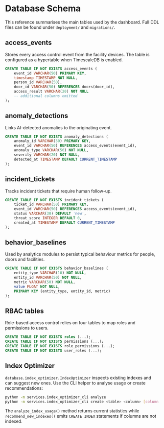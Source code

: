 # Database Schema

This reference summarises the main tables used by the dashboard. Full DDL files can be found under `deployment/` and `migrations/`.

## access_events

Stores every access control event from the facility devices. The table is configured as a hypertable when TimescaleDB is enabled.

```sql
CREATE TABLE IF NOT EXISTS access_events (
    event_id VARCHAR(50) PRIMARY KEY,
    timestamp TIMESTAMP NOT NULL,
    person_id VARCHAR(50),
    door_id VARCHAR(50) REFERENCES doors(door_id),
    access_result VARCHAR(20) NOT NULL
    -- additional columns omitted
);
```

## anomaly_detections

Links AI-detected anomalies to the originating event.

```sql
CREATE TABLE IF NOT EXISTS anomaly_detections (
    anomaly_id VARCHAR(50) PRIMARY KEY,
    event_id VARCHAR(50) REFERENCES access_events(event_id),
    anomaly_type VARCHAR(50) NOT NULL,
    severity VARCHAR(20) NOT NULL,
    detected_at TIMESTAMP DEFAULT CURRENT_TIMESTAMP
);
```

## incident_tickets

Tracks incident tickets that require human follow-up.

```sql
CREATE TABLE IF NOT EXISTS incident_tickets (
    ticket_id VARCHAR(50) PRIMARY KEY,
    event_id VARCHAR(50) REFERENCES access_events(event_id),
    status VARCHAR(30) DEFAULT 'new',
    threat_score INTEGER DEFAULT 0,
    created_at TIMESTAMP DEFAULT CURRENT_TIMESTAMP
);
```

## behavior_baselines

Used by analytics modules to persist typical behaviour metrics for people, doors and facilities.

```sql
CREATE TABLE IF NOT EXISTS behavior_baselines (
    entity_type VARCHAR(10) NOT NULL,
    entity_id VARCHAR(50) NOT NULL,
    metric VARCHAR(50) NOT NULL,
    value FLOAT NOT NULL,
    PRIMARY KEY (entity_type, entity_id, metric)
);
```

## RBAC tables

Role-based access control relies on four tables to map roles and permissions to users.

```sql
CREATE TABLE IF NOT EXISTS roles (...);
CREATE TABLE IF NOT EXISTS permissions (...);
CREATE TABLE IF NOT EXISTS role_permissions (...);
CREATE TABLE IF NOT EXISTS user_roles (...);
```

## Index Optimizer

`database.index_optimizer.IndexOptimizer` inspects existing indexes and can suggest new ones. Use the CLI helper to analyse usage or create recommendations:

```bash
python -m services.index_optimizer_cli analyze
python -m services.index_optimizer_cli create <table> <column> [column...]
```

The `analyze_index_usage()` method returns current statistics while `recommend_new_indexes()` emits `CREATE INDEX` statements if columns are not indexed.

